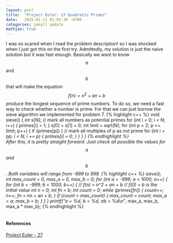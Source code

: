 ```yaml
---
layout: post
title:  "Project Euler: 27 Quadratic Primes"
date:   2025-01-11 01:01:36 -0700
categories: jekyll update
mathjax: true
---
```

I was so scared when I read the problem description! so I was shocked when I just got this on the first try. Admittedly, my solution is just the naive solution but it was fast enough. Basically we want to know $$a$$ and $$b$$ that will make the equation $$f(n) = n^2 + an + b$$ produce the longest sequence of prime numbers. To do so, we need a fast way to check whether a number is prime. For that we can just borrow the sieve algorithm we implemented for problem 7. 
{% highlight c++ %}
void sieve() {
    int s[N];
    // mark all numbers as potential primes
    for (int i = 0; i < N; i++) {
        primes[i] = 1;
    }
    s[0] = s[1] = 0;
    int limit = sqrt(N);
    for (int p = 2; p <= limit; p++) {
        if (primes[p]) {
            // mark all multiples of p as not prime
            for (int i = p*p; i < N; i += p) {
                primes[i] = 0;
            }
        }
    }
}
{% endhighlight %}
<br>
After this, it is pretty straight forward. Just check all possible the values for $$a$$ and $$b$$. Both variables will range from -999 to 999.
{% highlight c++ %}
sieve();
int max_count = 0, max_a = 0, max_b = 0;
for (int a = -999; a < 1000; a++) {
    for (int b = -999; b < 1000; b++) {
        // f(n) = n^2 + an + b
        // f(0) = b is the initial value
        int n = 0;
        int fn = b;
        int count = 0;
        while (primes[fn]) {
            count++;
            n++;
            fn = n*n + a*n + b;
        }
        if (count > max_count) {
            max_count = count;
            max_a = a;
            max_b = b;
        }
    }
}
printf("a = %d, b = %d, a*b = %d\n", max_a, max_b, max_a * max_b);
{% endhighlight %}
<br>
<br>
<!------------------------------------------------------------------------------------>
<h4><b>References</b></h4>
<a href="https://projecteuler.net/problem=27">Project Euler - 27</a>
<br>
<br>


